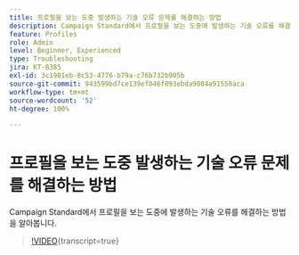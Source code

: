 ```yaml
---
title: 프로필을 보는 도중 발생하는 기술 오류 문제를 해결하는 방법
description: Campaign Standard에서 프로필을 보는 도중에 발생하는 기술 오류를 해결하는 방법을 알아봅니다.
feature: Profiles
role: Admin
level: Beginner, Experienced
type: Troubleshooting
jira: KT-8385
exl-id: 3c1901eb-8c53-4776-b79a-c76b732b905b
source-git-commit: 943599bd7ce139ef846f093ebda9084a91550aca
workflow-type: tm+mt
source-wordcount: '52'
ht-degree: 100%

---
```


# 프로필을 보는 도중 발생하는 기술 오류 문제를 해결하는 방법

Campaign Standard에서 프로필을 보는 도중에 발생하는 기술 오류를 해결하는 방법을 알아봅니다.

>[!VIDEO](https://video.tv.adobe.com/v/3436603?learn=on&captions=kor){transcript=true}
